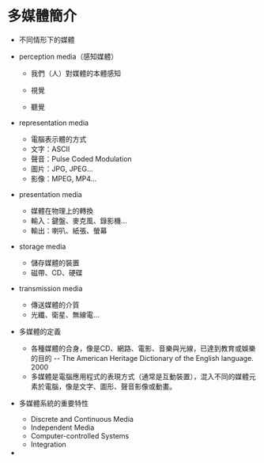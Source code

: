 # 多媒體簡介

*  不同情形下的媒體
  * perception media（感知媒體）
    * 我們（人）對媒體的本體感知

    * 視覺

    * 聽覺
  * representation media
    * 電腦表示體的方式
    * 文字：ASCII
    * 聲音：Pulse Coded Modulation
    * 圖片：JPG, JPEG...
    * 影像：MPEG, MP4...
  * presentation media
    * 媒體在物理上的轉換
    * 輸入：鍵盤、麥克風、錄影機...
    * 輸出：喇叭、紙張、螢幕
  * storage media
    * 儲存媒體的裝置
    * 磁帶、CD、硬碟
  * transmission media
    * 傳送媒體的介質
    * 光纖、衛星、無線電...

* 多媒體的定義 
  * 各種媒體的合身，像是CD、網路、電影、音樂與光線，已達到教育或娛樂的目的 -- The American Heritage Dictionary of the English language. 2000
  * 多媒體是電腦應用程式的表現方式（通常是互動裝置），混入不同的媒體元素於電腦，像是文字、圖形、聲音影像或動畫。



* 多媒體系統的重要特性
  * Discrete and Continuous Media
  * Independent Media
  * Computer-controlled Systems
  * Integration
* 




